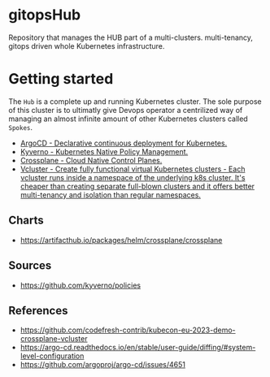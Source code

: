 # gitopsHub
Repository that manages the HUB part of a multi-clusters. multi-tenancy, gitops driven whole Kubernetes infrastructure.

# Getting started

The `Hub` is a complete up and running Kubernetes cluster. The sole purpose of this cluster is to ultimatly give Devops operator
a centrilized way of managing an almost infinite amount of other Kubernetes clusters called `Spokes`.


- [ArgoCD - Declarative continuous deployment for Kubernetes.](https://github.com/argoproj/argo-cd)
- [Kyverno - Kubernetes Native Policy Management.](https://github.com/kyverno/kyverno)
- [Crossplane - Cloud Native Control Planes.](https://github.com/crossplane/crossplane)
- [Vcluster - Create fully functional virtual Kubernetes clusters - Each vcluster runs inside a namespace of the underlying k8s cluster. It's cheaper than creating separate full-blown clusters and it offers better multi-tenancy and isolation than regular namespaces.](https://github.com/loft-sh/vcluster)


## Charts
- https://artifacthub.io/packages/helm/crossplane/crossplane

## Sources
- https://github.com/kyverno/policies

## References
- https://github.com/codefresh-contrib/kubecon-eu-2023-demo-crossplane-vcluster
- https://argo-cd.readthedocs.io/en/stable/user-guide/diffing/#system-level-configuration
- https://github.com/argoproj/argo-cd/issues/4651